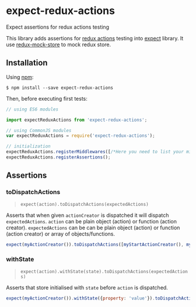 # expect-redux-actions

Expect assertions for redux actions testing

This library adds assertions for [redux actions](http://redux.js.org/docs/advanced/AsyncActions.html) testing into [expect](https://github.com/mjackson/expect) library. It use [redux-mock-store](https://github.com/arnaudbenard/redux-mock-store) to mock redux store.

## Installation

Using [npm](https://www.npmjs.org/):

    $ npm install --save expect-redux-actions

Then, before executing first tests:

```js
// using ES6 modules

import expectReduxActions from 'expect-redux-actions';

// using CommonJS modules
var expectReduxActions = require('expect-redux-actions');

// initialization
expectReduxActions.registerMiddlewares([/*Here you need to list your middlewares*/]);
expectReduxActions.registerAssertions();
```

## Assertions

### toDispatchActions

> `expect(action).toDispatchActions(expectedActions)`

Asserts that when given `actionCreator` is dispatched it will dispatch `expectedActions`. `action` can be plain object (action) or function (action creator). `expectedActions` can be can be plain object (action) or function (action creator) or array of objects/functions.

```js
expect(myActionCreator()).toDispatchActions([myStartActionCreator(), myFinishActionCreator()], callback);
```

### withState

> `expect(action).withState(state).toDispatchActions(expectedActions)`

Asserts that store initialised with `state` before `action` is dispatched.

```js
expect(myActionCreator()).withState({property: 'value'}).toDispatchActions([myStartActionCreator(), myFinishActionCreator()], callback);
```
